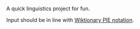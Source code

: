 A quick linguistics project for fun.

Input should be in line with [Wiktionary PIE notation](https://en.wiktionary.org/wiki/Wiktionary:About_Proto-Indo-European).